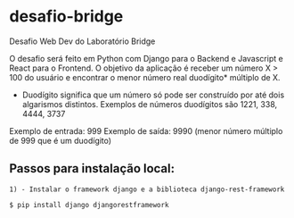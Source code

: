 # desafio-bridge
Desafio Web Dev do Laboratório Bridge

O desafio será feito em Python com Django para o Backend e Javascript e React para o Frontend. O objetivo da aplicação é receber um número X > 100 do usuário e encontrar o menor número real duodígito* múltiplo de X.

* Duodígito significa que um número só pode ser construído por até dois algarismos distintos. Exemplos de números duodígitos são 1221, 338, 4444, 3737

Exemplo de entrada: 999
Exemplo de saída: 9990 (menor número múltiplo de 999 que é um duodígito)

## Passos para instalação local:
    1) - Instalar o framework django e a biblioteca django-rest-framework
    
    $ pip install django djangorestframework